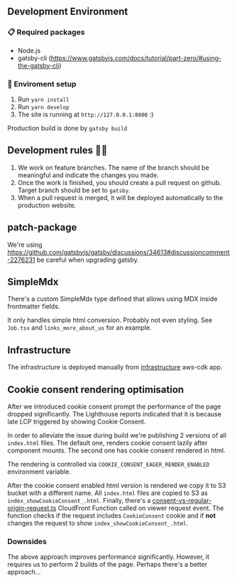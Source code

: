 ## Development Environment

### 📋 Required packages

- Node.js
- gatsby-cli (https://www.gatsbyjs.com/docs/tutorial/part-zero/#using-the-gatsby-cli)

### 🚀 Enviroment setup

1. Run `yarn install`
1. Run `yarn develop`
1. The site is running at `http://127.0.0.1:8000` :)

Production build is done by `gatsby build`

## Development rules 👮‍♂

1. We work on feature branches. The name of the branch should be meaningful and indicate the changes you made.
1. Once the work is finished, you should create a pull request on github. Target branch should be set to `gatsby`.
1. When a pull request is merged, it will be deployed automatically to the production website.

## patch-package

We're using https://github.com/gatsbyjs/gatsby/discussions/34613#discussioncomment-2276231
be careful when upgrading gatsby.

## SimpleMdx

There's a custom SimpleMdx type defined that allows
using MDX inside frontmatter fields.

It only handles simple html conversion. Probably not even styling.
See `Job.tsx` and `links_more_about_us` for an example.

## Infrastructure

The infrastructure is deployed manually from [infrastructure](infrastructure) aws-cdk app.

## Cookie consent rendering optimisation

After we introduced cookie consent prompt the performance of the page dropped significantly.
The Lighthouse reports indicated that it is because late LCP triggered by showing Cookie Consent.

In order to alleviate the issue during build we're publishing 2 versions of all `index.html` files.
The default one, renders cookie consent lazily after component mounts.
The second one has cookie consent rendered in html.

The rendering is controlled via `COOKIE_CONSENT_EAGER_RENDER_ENABLED` environment variable.

After the cookie consent enabled html version is rendered we copy it to S3 bucket with a different name.
All `index.html` files are copied to S3 as `index_showCookieConsent_.html`.
Finally, there's a [consent-vs-regular-origin-request.ts](infrastructure/lib/consent-vs-regular-origin-request.ts)
CloudFront Function called on viewer request event.
The function checks if the request includes `CookieConsent` cookie and if **not** changes the request to
show `index_showCookieConsent_.html`.

### Downsides

The above approach improves performance significantly. However, it requires us to perform 2 builds of the page.
Perhaps there's a better approach...
